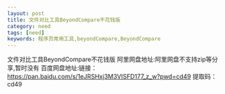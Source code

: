 ```yaml
---
layout: post
title: 文件对比工具BeyondCompare不花钱版
category: need
tags: [need]
keywords: 程序员常用工具,beyondCompare,BeyondCompare
---
```

文件对比工具BeyondCompare不花钱版
阿里网盘地址:阿里网盘不支持zip等分享,暂时没有
百度网盘地址:链接：https://pan.baidu.com/s/1eJRSHxj3M3VISFD177_z_w?pwd=cd49 提取码：cd49



    
